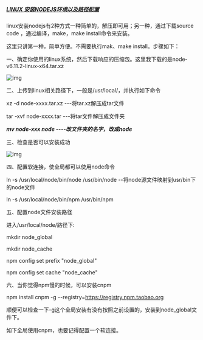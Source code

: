 ##### [LINUX 安装NODEJS环境以及路径配置](https://www.cnblogs.com/ldld/p/7400086.html)

linux安装nodejs有2种方式一种简单的，解压即可用；另一种，通过下载source code ，通过编译，make，make install命令来安装。

 这里只讲第一种，简单方便。不需要执行mak、make install。步骤如下：

一、确定你使用的linux系统，然后下载响应的压缩包。这里我下载的是node-v6.11.2-linux-x64.tar.xz

![img](https://images2017.cnblogs.com/blog/994478/201708/994478-20170820143214521-1902200148.png)

二、上传到linux相关路径下，一般是/usr/local/，并执行如下命令

  xz -d node-xxxx.tar.xz ---将tar.xz解压成tar文件

  tar -xvf node-xxxx.tar ---将tar文件解压成文件夹

 ***mv node-xxx node ----改文件夹的名字，改成node***

三、检查是否可以安装成功

![img](https://images2017.cnblogs.com/blog/994478/201708/994478-20170820144714240-649676446.png)

 

四、配置软连接，使全局都可以使用node命令

ln -s /usr/local/node/bin/node /usr/bin/node  --将node源文件映射到usr/bin下的node文件

ln -s /usr/local/node/bin/npm /usr/bin/npm

五、配置node文件安装路径

进入/usr/local/node/路径下:

mkdir node_global

mkdir node_cache

npm config set prefix "node_global"

npm config set cache "node_cache"

 

六、当你觉得npm慢的时候，可以安装cnpm

npm install cnpm -g --registry=https://registry.npm.taobao.org

顺便可以检查一下-g这个全局安装有没有按照之前设置的，安装到node_global文件下。

如下全局使用cnpm，也要记得配置一个软连接。